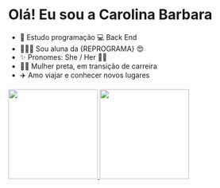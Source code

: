 # Olá! Eu sou a Carolina Barbara

- 🌱  Estudo programação 💻 Back End
- 👩🏿‍🎓  Sou aluna da {REPROGRAMA} 😍
- ✨  Pronomes: She / Her 👧🏽
- ✊🏿  Mulher preta, em transição de carreira
- ✈️  Amo viajar e conhecer novos lugares

<a href="https://github.com/carolinabarbara">
  <img height="180em" src="https://github-readme-stats.vercel.app/api?username=carolinabarbara&show_icons=true&theme=dark&include_all_commits=true&count_private=true"/>
  <img height="180em" src="https://github-readme-stats.vercel.app/api/top-langs/?username=carolinabarbara&layout=compact&langs_count=7&theme=dark"/>
</div>





